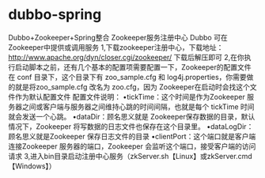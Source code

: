 # dubbo-spring
Dubbo+Zookeeper+Spring整合
Zookeeper服务注册中心
Dubbo 可在Zookeeper中提供或调用服务
1,下载zookeeper注册中心，下载地址：http://www.apache.org/dyn/closer.cgi/zookeeper/ 下载后解压即可
2,在你执行启动脚本之前，还有几个基本的配置项需要配置一下，Zookeeper的配置文件在 conf 目录下，这个目录下有 zoo_sample.cfg 和 log4j.properties，你需要做的就是将zoo_sample.cfg 改名为 zoo.cfg，因为 Zookeeper在启动时会找这个文件作为默认配置文件
	配置文件说明：
		•tickTime：这个时间是作为Zookeeper 服务器之间或客户端与服务器之间维持心跳的时间间隔，也就是每个 tickTime 时间就会发送一个心跳。
		•dataDir：顾名思义就是 Zookeeper保存数据的目录，默认情况下，Zookeeper 将写数据的日志文件也保存在这个目录里。
		•dataLogDir：顾名思义就是Zookeeper 保存日志文件的目录
		•clientPort：这个端口就是客户端连接Zookeeper 服务器的端口，Zookeeper 会监听这个端口，接受客户端的访问请求
3,进入bin目录启动注册中心服务（zkServer.sh【Linux】或zkServer.cmd【Windows】）